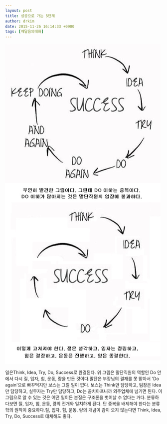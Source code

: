 ```yaml
---
layout: post
title: 성공으로 가는 5단계
author: drkim
date: 2015-11-26 16:14:33 +0900
tags: [깨달음의대화]
---
```

![](/files/attach/images/198/428/642/79.jpg)

  


일은Think, Idea, Try, Do, Success로 완결된다. 위 그림은 말단직원의 역할인 Do 안에서 다시 질, 입자, 힘, 운동, 량을 만든 것이다.말단은 부장님의 결재를 못 맡아서 'Do again'으로 빠꾸먹지만 보스는 그럴 일이 없다. 보스는 Think만 담당하고, 팀장은 Idea만 담당하고, 실무자는 Try만 담당하고, Do는 골치아프니까 외주업체에 넘기면 된다. 이 그림으로 알 수 있는 것은 어떤 일이든 본질은 구조론을 벗어날 수 없다는 거다. 분류하다보면 질, 입자, 힘, 운동, 량의 전개와 일치하게 된다. 단 중복을 배제해야 한다는 분류학의 원칙이 중요하다.질, 입자, 힘, 운동, 량의 개념이 감이 오지 않는다면 Think, Idea, Try, Do, Success로 대체해도 좋다.